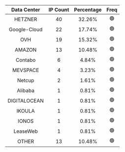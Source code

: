 | Data Center | IP Count | Percentage | Freq |
|:------------:|:--------:|:-----------:|:-----:|
| HETZNER | 40 | 32.26% | 🟢 |
| Google-Cloud | 22 | 17.74% | 🟢 |
| OVH | 19 | 15.32% | 🟢 |
| AMAZON | 13 | 10.48% | 🟢 |
| Contabo | 6 | 4.84% | 🟢 |
| MEVSPACE | 4 | 3.23% | 🟢 |
| Netcup | 2 | 1.61% | 🟢 |
| Alibaba | 1 | 0.81% | 🟢 |
| DIGITALOCEAN | 1 | 0.81% | 🟢 |
| IKOULA | 1 | 0.81% | 🟢 |
| IONOS | 1 | 0.81% | 🟢 |
| LeaseWeb | 1 | 0.81% | 🟢 |
| OTHER | 13 | 10.48% | 🟢 |